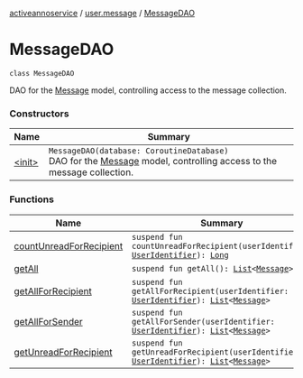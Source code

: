 [activeannoservice](../../index.md) / [user.message](../index.md) / [MessageDAO](./index.md)

# MessageDAO

`class MessageDAO`

DAO for the [Message](../-message/index.md) model, controlling access to the message collection.

### Constructors

| Name | Summary |
|---|---|
| [&lt;init&gt;](-init-.md) | `MessageDAO(database: CoroutineDatabase)`<br>DAO for the [Message](../-message/index.md) model, controlling access to the message collection. |

### Functions

| Name | Summary |
|---|---|
| [countUnreadForRecipient](count-unread-for-recipient.md) | `suspend fun countUnreadForRecipient(userIdentifier: `[`UserIdentifier`](../../config.userroles/-user-identifier.md)`): `[`Long`](https://kotlinlang.org/api/latest/jvm/stdlib/kotlin/-long/index.html) |
| [getAll](get-all.md) | `suspend fun getAll(): `[`List`](https://kotlinlang.org/api/latest/jvm/stdlib/kotlin.collections/-list/index.html)`<`[`Message`](../-message/index.md)`>` |
| [getAllForRecipient](get-all-for-recipient.md) | `suspend fun getAllForRecipient(userIdentifier: `[`UserIdentifier`](../../config.userroles/-user-identifier.md)`): `[`List`](https://kotlinlang.org/api/latest/jvm/stdlib/kotlin.collections/-list/index.html)`<`[`Message`](../-message/index.md)`>` |
| [getAllForSender](get-all-for-sender.md) | `suspend fun getAllForSender(userIdentifier: `[`UserIdentifier`](../../config.userroles/-user-identifier.md)`): `[`List`](https://kotlinlang.org/api/latest/jvm/stdlib/kotlin.collections/-list/index.html)`<`[`Message`](../-message/index.md)`>` |
| [getUnreadForRecipient](get-unread-for-recipient.md) | `suspend fun getUnreadForRecipient(userIdentifier: `[`UserIdentifier`](../../config.userroles/-user-identifier.md)`): `[`List`](https://kotlinlang.org/api/latest/jvm/stdlib/kotlin.collections/-list/index.html)`<`[`Message`](../-message/index.md)`>` |
